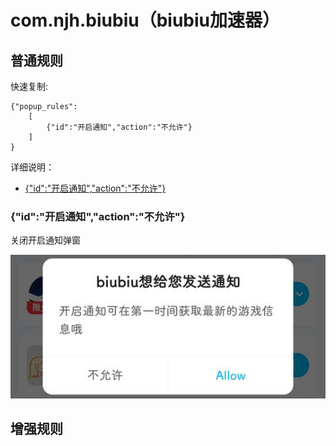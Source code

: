 # com.njh.biubiu（biubiu加速器）

## 普通规则

快速复制:
```
{"popup_rules":
    [
        {"id":"开启通知","action":"不允许"}
    ]
}
```
详细说明：
- [{"id":"开启通知","action":"不允许"}](#id开启通知action不允许)

### {"id":"开启通知","action":"不允许"}
关闭开启通知弹窗

![](./assets/开启通知弹窗.jpg)


## 增强规则
